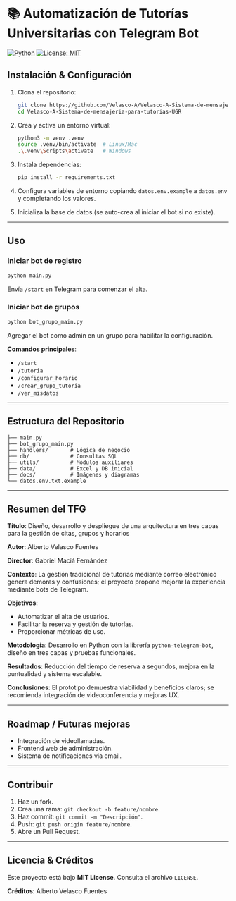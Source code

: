 # 📚 Automatización de Tutorías Universitarias con Telegram Bot

[![Python](https://img.shields.io/badge/python-3.10%2B-blue)](https://www.python.org/) [![License: MIT](https://img.shields.io/badge/License-MIT-green)](LICENSE)

## Instalación & Configuración

1. Clona el repositorio:

   ```bash
   git clone https://github.com/Velasco-A/Velasco-A-Sistema-de-mensajeria-para-tutorias-UGR.git
   cd Velasco-A-Sistema-de-mensajeria-para-tutorias-UGR
   ```
2. Crea y activa un entorno virtual:

   ```bash
   python3 -m venv .venv
   source .venv/bin/activate  # Linux/Mac
   .\.venv\Scripts\activate   # Windows
   ```
3. Instala dependencias:

   ```bash
   pip install -r requirements.txt
   ```
4. Configura variables de entorno copiando `datos.env.example` a `datos.env` y completando los valores.
5. Inicializa la base de datos (se auto-crea al iniciar el bot si no existe).

---

## Uso

### Iniciar bot de registro

```bash
python main.py
```

Envía `/start` en Telegram para comenzar el alta.

### Iniciar bot de grupos

```bash
python bot_grupo_main.py
```

Agregar el bot como admin en un grupo para habilitar la configuración.

**Comandos principales**:

* `/start`
* `/tutoria`
* `/configurar_horario`
* `/crear_grupo_tutoria`
* `/ver_misdatos`

---

## Estructura del Repositorio

```
├── main.py
├── bot_grupo_main.py
├── handlers/       # Lógica de negocio
├── db/             # Consultas SQL
├── utils/          # Módulos auxiliares
├── data/           # Excel y DB inicial
├── docs/           # Imágenes y diagramas
└── datos.env.txt.example
```

---

## Resumen del TFG

**Título**: Diseño, desarrollo y despliegue de una arquitectura en tres capas para la gestión de citas, grupos y horarios

**Autor**: Alberto Velasco Fuentes

**Director**: Gabriel Maciá Fernández

**Contexto**: La gestión tradicional de tutorías mediante correo electrónico genera demoras y confusiones; el proyecto propone mejorar la experiencia mediante bots de Telegram.

**Objetivos**:

* Automatizar el alta de usuarios.
* Facilitar la reserva y gestión de tutorías.
* Proporcionar métricas de uso.

**Metodología**: Desarrollo en Python con la librería `python-telegram-bot`, diseño en tres capas y pruebas funcionales.

**Resultados**: Reducción del tiempo de reserva a segundos, mejora en la puntualidad y sistema escalable.

**Conclusiones**: El prototipo demuestra viabilidad y beneficios claros; se recomienda integración de videoconferencia y mejoras UX.

---

## Roadmap / Futuras mejoras

* Integración de videollamadas.
* Frontend web de administración.
* Sistema de notificaciones via email.

---

## Contribuir

1. Haz un fork.
2. Crea una rama: `git checkout -b feature/nombre`.
3. Haz commit: `git commit -m "Descripción"`.
4. Push: `git push origin feature/nombre`.
5. Abre un Pull Request.

---

## Licencia & Créditos

Este proyecto está bajo **MIT License**. Consulta el archivo `LICENSE`.

**Créditos**:
Alberto Velasco Fuentes
